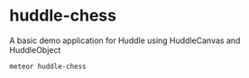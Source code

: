 huddle-chess
===========

A basic demo application for Huddle using HuddleCanvas and HuddleObject

```
meteor huddle-chess
```
